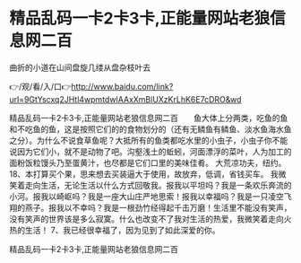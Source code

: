 # 精品乱码一卡2卡3卡,正能量网站老狼信息网二百
曲折的小道在山间盘旋几缕从盘杂枝叶去

👉/观/看/入/口👉http://www.baidu.com/link?url=9GtYscxq2JHtl4wpmtdwIAAxXmBlUXzKrLhK6E7cDRO&wd

精品乱码一卡2卡3卡,正能量网站老狼信息网二百　　鱼大体上分两类，吃鱼的鱼和不吃鱼的鱼，这是按照它们的的食物划分的（还有无鳞鱼有鳞鱼、淡水鱼海水鱼之分）。为什么不说食草鱼呢？大抵所有的鱼类都吃水里的小虫子，小虫子你不能说因为它们小，就不是动物了吧。沟壑浅土的蚯蚓，河面漂浮的菜叶，人为加工的面粉饭粒馒头乃至蛋黄汁，也尽都是它们口里的美味佳肴。
	大荒凉功夫，纽约。
	18、本打算买个果，思来想去买装逼大于使用，故放弃，低调，省钱买车。
我微笑着走向生活，无论生活以什么方式回敬我。报我以平坦吗？我是一条欢乐奔流的小河。报我以崎岖吗？我是一座大山庄严地思索！报我以幸福吗？我是一只凌空飞翔的燕子。报我以不幸吗？我是一根劲竹经得起千击万磨！生活里不能没有笑声，没有笑声的世界该是多么寂寞。什么也改变不了我对生活的热爱，我微笑着走向火热的生活！
	7、我已经很幸福了，因为见到了如此深爱的你。

精品乱码一卡2卡3卡,正能量网站老狼信息网二百
